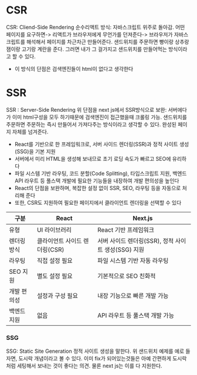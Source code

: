 
# CSR

CSR: Cliend-Side Rendering
순수리액트 방식: 자바스크립트 위주로 돌아감. 어떤 페이지를 요구하면-> 리액트가 브라우저에게 무언가를 던져준다-> 브라우저가 자바스크립트를 해석해서 페이지를 차근차근 만들어준다. 샌드위치를 주문하면 빵이랑 상추랑 잼이랑 고기랑 계란을 준다. 그러면 내가 그 걸가지고 샌드위치를 만들어먹는 방식이라고 할 수 있다. 
- 이 방식의 단점은 검색엔진들이 html이 없다고 생각한다



# SSR

SSR : Server-Side Rendering
위 단점을 next js에서 SSR방식으로 보완: 서버에다가 이미 html구성을 모두 하기때문에 검색엔진이 접근했을때 크롤링 가능. 샌드위치를 주문하면 주문하는 즉시 만들어서 가져다주는 방식이라고 생각할 수 있다. 완성된 페이지 자체를 넘겨준다.

- React를 기반으로 한 프레임워크로, 서버 사이드 렌더링(SSR)과 정적 사이트 생성(SSG)을 기본 지원
- 서버에서 미리 HTML을 생성해 보내므로 초기 로딩 속도가 빠르고 SEO에 유리하다
- 파일 시스템 기반 라우팅, 코드 분할(Code Splitting), 타입스크립트 지원, 백엔드 API 라우트 등 풀스택 개발에 필요한 기능들을 내장하여 개발 편의성을 높인다
- React의 단점을 보완하며, 복잡한 설정 없이 SSR, SEO, 라우팅 등을 자동으로 처리해 준다
- 또한, CSR도 지원하여 필요한 페이지에서 클라이언트 렌더링을 선택할 수 있다

| 구분     | React              | Next.js                            |
| ------ | ------------------ | ---------------------------------- |
| 유형     | UI 라이브러리           | React 기반 프레임워크                     |
| 렌더링 방식 | 클라이언트 사이드 렌더링(CSR) | 서버 사이드 렌더링(SSR), 정적 사이트 생성(SSG) 지원 |
| 라우팅    | 직접 설정 필요           | 파일 시스템 기반 자동 라우팅                   |
| SEO 지원 | 별도 설정 필요           | 기본적으로 SEO 친화적                      |
| 개발 편의성 | 설정과 구성 필요          | 내장 기능으로 빠른 개발 가능                   |
| 백엔드 지원 | 없음                 | API 라우트 등 풀스택 개발 가능                |

### SSG 
SSG: Static Site Generation
정적 사이트 생성을 말한다. 
위 샌드위치 예제를 예로 들자면, 도시락 개념이라고 볼 수 있다. 
이미 fix가 되어있는것들은 아예 간편하게 도시락처럼 세팅해서 보내는 것이 좋다는 의견.
물론 next js는 이를 다 지원한다.


